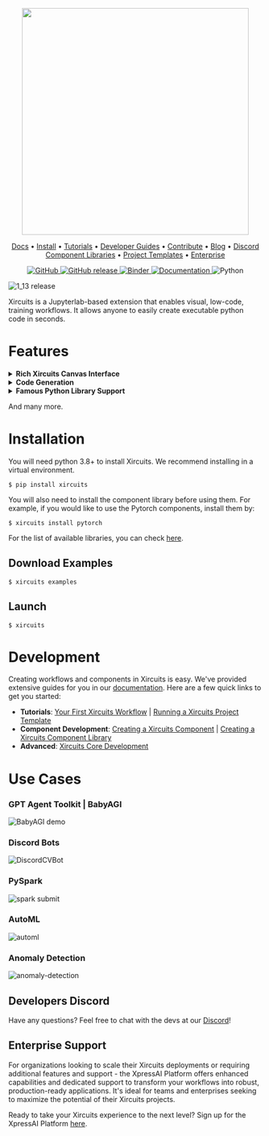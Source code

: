 <p align="center">
<img src="https://user-images.githubusercontent.com/68586800/151280601-7ff2b7b2-10e5-4544-b3df-aa6a5a654dae.png" width="450"/>
</p>

<p align="center">
  <a href="https://xircuits.io/">Docs</a> •
  <a href="https://xircuits.io/docs/main/Installation">Install</a> •
  <a href="https://xircuits.io/docs/category/tutorials">Tutorials</a> •
  <a href="https://xircuits.io/docs/category/developer-guide">Developer Guides</a> •
  <a href="https://github.com/XpressAI/xircuits/blob/master/CONTRIBUTING.md">Contribute</a> •
  <a href="https://www.xpress.ai/blog/">Blog</a> •
  <a href="https://discord.com/invite/vgEg2ZtxCw">Discord</a>
<br>
  <a href="https://github.com/XpressAI/xircuits/tree/master/xai_components#xircuits-component-library-list">Component Libraries</a> •
  <a href="https://github.com/XpressAI/xircuits/tree/master/project-templates#xircuits-project-templates-list">Project Templates</a> •
  <a href="https://xpress.ai/">Enterprise</a>
</p>

<p>
  <p align="center">
    <a href="https://github.com/XpressAI/xircuits/blob/master/LICENSE">
        <img alt="GitHub" src="https://img.shields.io/github/license/XpressAI/xircuits?color=brightgreen">
    </a>
    <a href="https://github.com/XpressAI/xircuits/releases">
        <img alt="GitHub release" src="https://img.shields.io/github/release/XpressAI/xircuits.svg?color=yellow">
    </a>
    <a href="https://mybinder.org/v2/gh/XpressAi/xircuits/main?urlpath=lab">
        <img alt="Binder" src="https://mybinder.org/badge_logo.svg">
    </a>
    <a href="https://xircuits.io">
        <img alt="Documentation" src="https://img.shields.io/website/http/xircuits.io.svg?color=orange">
    </a>
     <a>
        <img alt="Python" src="https://img.shields.io/badge/Python-3.8%20%7C%203.9%20%7C%203.10%20%7C%203.11%20%7C%203.12%20%7C%203.13-blue">
    </a>
</p>

![1_13 release](https://github.com/user-attachments/assets/472481f2-9c48-4cf9-8958-99135b02379c)

Xircuits is a Jupyterlab-based extension that enables visual, low-code, training workflows. It allows anyone to easily create executable python code in seconds.

# Features

<details>
  <summary><b>Rich Xircuits Canvas Interface</b></summary>
  <br>
  <p align="center">Unreal Engine-like Chain Component Interface<br>
  <img src=https://xircuits.io/img/docs/interface-chain.gif
 width="600"></p>

  <p align="center">Custom Nodes and Ports<br>
  <img src=https://xircuits.io/img/docs/interface-custom-ports.gif width="600"></p>
  
  <p align="center">Smart Link and Type Check Logic<br>
  <img src=https://xircuits.io/img/docs/interface-smart-link.gif width="600"></p>
  
  <p align="center">Component Tooltips<br>
  <img src=https://user-images.githubusercontent.com/84708008/163518580-186d4298-3344-4280-a87a-67be90eec13f.gif width="600"></p>

</details>

<details>
  <summary><b>Code Generation</b></summary>

  Xircuits generates executable python scripts from the canvas. As they're very customizable, you can perform DevOps automation like actions. Consider this Xircuits template which trains an mnist classifier.
  
  ![hyperpara-codegen](https://user-images.githubusercontent.com/68586800/165815661-2b6e17e8-ed1d-4950-97b1-658d2bd14410.gif)

  You can run the code generated python script in Xircuits, but you can also take the same script to train 3 types of models in one go using bash script:

    TrainModel.py --epoch 5 --model "resnet50"
    TrainModel.py --epoch 5 --model "vgg16"
    TrainModel.py --epoch 5 --model "mobilenet"

</details>

<details>
<summary><b>Famous Python Library Support</b></summary>
Xircuits is built on top of the shoulders of giants. Perform ML and DL using Tensorflow or Pytorch, accelerate your big data processing via Spark, or perform autoML using Pycaret. We're constantly updating our Xircuits library, so stay tuned for more!

Didn't find what you're looking for? Creating Xircuits components is very easy! If it's in python - it can be made into a component. Your creativity is the limit, create components that are easily extendable!

</details>

And many more.

# Installation
You will need python 3.8+ to install Xircuits. We recommend installing in a virtual environment.

  ```
  $ pip install xircuits
  ```

You will also need to install the component library before using them. For example, if you would like to use the Pytorch components, install them by:

  ```
  $ xircuits install pytorch
  ```

For the list of available libraries, you can check [here]( https://github.com/XpressAI/xircuits/tree/master/xai_components). 

## Download Examples
```
$ xircuits examples
```

## Launch
```
$ xircuits
```

# Development
Creating workflows and components in Xircuits is easy. We've provided extensive guides for you in our [documentation](https://xircuits.io/). Here are a few quick links to get you started:

- **Tutorials**: [Your First Xircuits Workflow](https://xircuits.io/docs/main/tutorials/getting-started-with-xircuits) | [Running a Xircuits Project Template](https://xircuits.io/docs/project-template/running-a-xircuits-project-template)
- **Component Development**: [Creating a Xircuits Component](https://xircuits.io/docs/main/tutorials/integrating-python-code-with-xircuits) | [Creating a Xircuits Component Library](https://xircuits.io/docs/main/developer-guide/creating-a-xircuits-component-library)
- **Advanced**: [Xircuits Core Development](https://xircuits.io/docs/main/developer-guide/developing-xircuits-core-features)

# Use Cases

### GPT Agent Toolkit | BabyAGI
![BabyAGI demo](https://github.com/XpressAI/xai-gpt-agent-toolkit/blob/main/demo.gif?raw=true)

### Discord Bots
![DiscordCVBot](https://user-images.githubusercontent.com/68586800/232880388-0a999fa2-f9cf-40df-be51-73601afc8963.gif)

### PySpark
![spark submit](https://user-images.githubusercontent.com/68586800/156138662-f3181471-6433-49dd-a8c1-2f73eea14d11.png)

### AutoML
![automl](https://user-images.githubusercontent.com/68586800/165808829-74070074-b23b-4bb7-8a4e-d1ff30f5df72.gif)

### Anomaly Detection
![anomaly-detection](https://user-images.githubusercontent.com/68586800/161716353-87def49c-af93-4819-9455-687de0b283df.gif)

## Developers Discord
Have any questions? Feel free to chat with the devs at our [Discord](https://discord.com/invite/vgEg2ZtxCw)!

## Enterprise Support
For organizations looking to scale their Xircuits deployments or requiring additional features and support - the XpressAI Platform offers enhanced capabilities and dedicated support to transform your workflows into robust, production-ready applications. It's ideal for teams and enterprises seeking to maximize the potential of their Xircuits projects.

Ready to take your Xircuits experience to the next level? Sign up for the XpressAI Platform [here](https://xpress.ai/).
